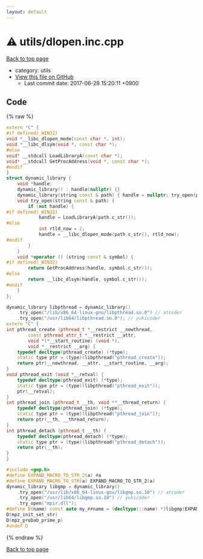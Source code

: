 ```yaml
---
layout: default
---
```


<!-- mathjax config similar to math.stackexchange -->
<script type="text/javascript" async
  src="https://cdnjs.cloudflare.com/ajax/libs/mathjax/2.7.5/MathJax.js?config=TeX-MML-AM_CHTML">
</script>
<script type="text/x-mathjax-config">
  MathJax.Hub.Config({
    TeX: { equationNumbers: { autoNumber: "AMS" }},
    tex2jax: {
      inlineMath: [ ['$','$'] ],
      processEscapes: true
    },
    "HTML-CSS": { matchFontHeight: false },
    displayAlign: "left",
    displayIndent: "2em"
  });
</script>

<script type="text/javascript" src="https://cdnjs.cloudflare.com/ajax/libs/jquery/3.4.1/jquery.min.js"></script>
<script src="https://cdn.jsdelivr.net/npm/jquery-balloon-js@1.1.2/jquery.balloon.min.js" integrity="sha256-ZEYs9VrgAeNuPvs15E39OsyOJaIkXEEt10fzxJ20+2I=" crossorigin="anonymous"></script>
<script type="text/javascript" src="../../assets/js/copy-button.js"></script>
<link rel="stylesheet" href="../../assets/css/copy-button.css" />


# :warning: utils/dlopen.inc.cpp
<a href="../../index.html">Back to top page</a>

* category: utils
* <a href="{{ site.github.repository_url }}/blob/master/utils/dlopen.inc.cpp">View this file on GitHub</a>
    - Last commit date: 2017-06-28 15:20:11 +0900




## Code
{% raw %}
```cpp
extern "C" {
#if defined(_WIN32)
void *__libc_dlopen_mode(const char *, int);
void *__libc_dlsym(void *, const char *);
#else
void* __stdcall LoadLibraryA(const char *);
void* __stdcall GetProcAddress(void *, const char *);
#endif
}
struct dynamic_library {
    void *handle;
    dynamic_library() : handle(nullptr) {}
    dynamic_library(string const & path) { handle = nullptr; try_open(path); }
    void try_open(string const & path) {
        if (not handle) {
#if defined(_WIN32)
            handle = LoadLibraryA(path.c_str());
#else
            int rtld_now = 2;
            handle = __libc_dlopen_mode(path.c_str(), rtld_now);
#endif
        }
    }
    void *operator () (string const & symbol) {
#if defined(_WIN32)
        return GetProcAddress(handle, symbol.c_str());
#else
        return __libc_dlsym(handle, symbol.c_str());
#endif
    }
};

dynamic_library libpthread = dynamic_library()
    .try_open("/lib/x86_64-linux-gnu/libpthread.so.0") // atcoder
    .try_open("/usr/lib64/libpthread.so.0"); // yukicoder
extern "C" {
int pthread_create (pthread_t *__restrict __newthread,
        const pthread_attr_t *__restrict __attr,
        void *(*__start_routine) (void *),
        void *__restrict __arg) {
    typedef decltype(pthread_create) (*type);
    static type ptr = (type)(libpthread("pthread_create"));
    return ptr(__newthread, __attr, __start_routine, __arg);
}
void pthread_exit (void *__retval) {
    typedef decltype(pthread_exit) (*type);
    static type ptr = (type)(libpthread("pthread_exit"));
    ptr(__retval);
}
int pthread_join (pthread_t __th, void **__thread_return) {
    typedef decltype(pthread_join) (*type);
    static type ptr = (type)(libpthread("pthread_join"));
    return ptr(__th, __thread_return);
}
int pthread_detach (pthread_t __th) {
    typedef decltype(pthread_detach) (*type);
    static type ptr = (type)(libpthread("pthread_detach"));
    return ptr(__th);
}
}

#include <gmp.h>
#define EXPAND_MACRO_TO_STR_2(a) #a
#define EXPAND_MACRO_TO_STR(a) EXPAND_MACRO_TO_STR_2(a)
dynamic_library libgmp = dynamic_library()
    .try_open("/usr/lib/x86_64-linux-gnu/libgmp.so.10") // atcoder
    .try_open("/usr/lib64/libgmp.so.10") // yukicoder
    .try_open("mpir.dll");
#define D(name) const auto my_##name = (decltype(::name) *)libgmp(EXPAND_MACRO_TO_STR(name))
D(mpz_init_set_str)
D(mpz_probab_prime_p)
#undef D

```
{% endraw %}

<a href="../../index.html">Back to top page</a>

